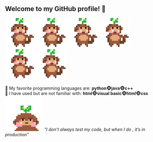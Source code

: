 ## Welcome to my GitHub profile! 🌱
![me](https://github.com/lanah9/lanah9/blob/main/tiny%20dance%20gif.gif)
![me](https://github.com/lanah9/lanah9/blob/main/tiny%20dance%20gif.gif)
![me](https://github.com/lanah9/lanah9/blob/main/tiny%20dance%20gif.gif)
![me](https://github.com/lanah9/lanah9/blob/main/tiny%20dance%20gif.gif)
![me](https://github.com/lanah9/lanah9/blob/main/tiny%20dance%20gif.gif)
![me](https://github.com/lanah9/lanah9/blob/main/tiny%20dance%20gif.gif)<br> <br>
🌱 My favorite programming languages are: **python🐵java🐵c++** <br>
🌱 I have used but are not familiar with: **html🐵visual basic🐵html🐵css** <br>
![me](https://github.com/lanah9/lanah9/blob/main/angry%20monkey%20gif%20(1).gif) *"I don’t always test my code, but when I do , it’s in production"*
